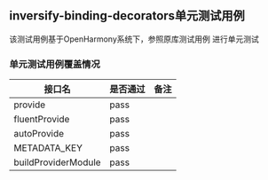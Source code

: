 ## inversify-binding-decorators单元测试用例

该测试用例基于OpenHarmony系统下，参照原库测试用例 进行单元测试

### 单元测试用例覆盖情况
| 接口名	                | 是否通过    | 备注   |
|---------------------|---------|------|
| provide             | pass    |
| fluentProvide       | pass    |
| autoProvide         | pass    |
| METADATA_KEY        | pass    |
| buildProviderModule | pass    |